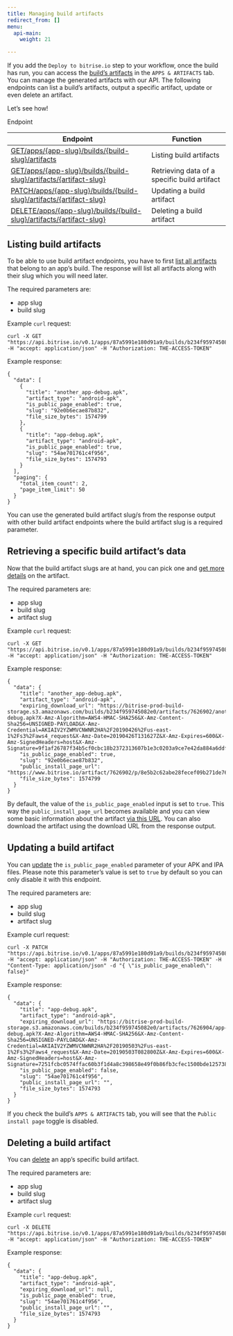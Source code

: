 ```yaml
---
title: Managing build artifacts
redirect_from: []
menu:
  api-main:
    weight: 21

---
```

If you add the `Deploy to bitrise.io` step to your workflow, once the build has run, you can access the [build’s artifacts](/builds/build-artifacts-online/) in the `APPS & ARTIFACTS` tab. You can manage the generated artifacts with our API. The following endpoints can list a build’s artifacts, output a specific artifact, update or even delete an artifact.

Let’s see how!

Endpoint

|Endpoint   |Function |
|---|---|
|[GET/apps/{app-slug}/builds/{build-slug}/artifacts](https://api-docs.bitrise.io/#/build-artifact/artifact-list)   |Listing build artifacts  |
|[GET/apps/{app-slug}/builds/{build-slug}/artifacts/{artifact-slug}](https://api-docs.bitrise.io/#/build-artifact/artifact-show)   |Retrieving data of a specific build artifact  |
|[PATCH/apps/{app-slug}/builds/{build-slug}/artifacts/{artifact-slug}](https://api-docs.bitrise.io/#/build-artifact/artifact-update)  |Updating a build artifact |
|[DELETE/apps/{app-slug}/builds/{build-slug}/artifacts/{artifact-slug}](https://api-docs.bitrise.io/#/build-artifact/artifact-delete)   |Deleting a build artifact|

## Listing build artifacts

To be able to use build artifact endpoints, you have to first [list all artifacts](https://api-docs.bitrise.io/#/build-artifact/artifact-list) that belong to an app’s build. The response will list all artifacts along with their slug which you will need later.

The required parameters are:

* app slug
* build slug

Example `curl` request:

    curl -X GET "https://api.bitrise.io/v0.1/apps/87a5991e180d91a9/builds/b234f959745082e0/artifacts" -H "accept: application/json" -H "Authorization: THE-ACCESS-TOKEN"

Example response:

    {
      "data": [
        {
          "title": "another_app-debug.apk",
          "artifact_type": "android-apk",
          "is_public_page_enabled": true,
          "slug": "92e0b6ecae87b832",
          "file_size_bytes": 1574799
        },
        {
          "title": "app-debug.apk",
          "artifact_type": "android-apk",
          "is_public_page_enabled": true,
          "slug": "54ae701761c4f956",
          "file_size_bytes": 1574793
        }
      ],
      "paging": {
        "total_item_count": 2,
        "page_item_limit": 50
      }
    }

You can use the generated build artifact slug/s from the response output with other build artifact endpoints where the build artifact slug is a required parameter.

## Retrieving a specific build artifact’s data

Now that the build artifact slugs are at hand, you can pick one and [get more details](https://api-docs.bitrise.io/#/build-artifact/artifact-show) on the artifact.

The required parameters are:

* app slug
* build slug
* artifact slug

Example `curl` request:

    curl -X GET "https://api.bitrise.io/v0.1/apps/87a5991e180d91a9/builds/b234f959745082e0/artifacts/92e0b6ecae87b832" -H "accept: application/json" -H "Authorization: THE-ACCESS-TOKEN"

Example response:

    {
      "data": {
        "title": "another_app-debug.apk",
        "artifact_type": "android-apk",
        "expiring_download_url": "https://bitrise-prod-build-storage.s3.amazonaws.com/builds/b234f959745082e0/artifacts/7626902/another_app-debug.apk?X-Amz-Algorithm=AWS4-HMAC-SHA256&X-Amz-Content-Sha256=UNSIGNED-PAYLOAD&X-Amz-Credential=AKIAIV2YZWMVCNWNR2HA%2F20190426%2Fus-east-1%2Fs3%2Faws4_request&X-Amz-Date=20190426T131627Z&X-Amz-Expires=600&X-Amz-SignedHeaders=host&X-Amz-Signature=9f1af26787f34b5cf0cbc18b2372313607b1e3c0203a9ce7e42da884a6ddf70f",
        "is_public_page_enabled": true,
        "slug": "92e0b6ecae87b832",
        "public_install_page_url": "https://www.bitrise.io/artifact/7626902/p/8e5b2c62abe28fecef09b271de767920",
        "file_size_bytes": 1574799
      }
    }

By default, the value of the `is_public_page_enabled` input is set to `true`. This way the `public_install_page_url` becomes available and you can view some basic information about the artifact [via this URL](/tutorials/deploy/bitrise-app-deployment/). You can also download the artifact using the download URL from the response output.

## Updating a build artifact

You can [update](https://api-docs.bitrise.io/#/build-artifact/artifact-update) the `is_public_page_enabled` parameter of your APK and IPA files. Please note this parameter’s value is set to `true` by default so you can only disable it with this endpoint.

The required parameters are:

* app slug
* build slug
* artifact slug

Example curl request:

    curl -X PATCH "https://api.bitrise.io/v0.1/apps/87a5991e180d91a9/builds/b234f959745082e0/artifacts/54ae701761c4f956" -H "accept: application/json" -H "Authorization: THE-ACCESS-TOKEN" -H "Content-Type: application/json" -d "{ \"is_public_page_enabled\": false}"

Example response:

    {
      "data": {
        "title": "app-debug.apk",
        "artifact_type": "android-apk",
        "expiring_download_url": "https://bitrise-prod-build-storage.s3.amazonaws.com/builds/b234f959745082e0/artifacts/7626904/app-debug.apk?X-Amz-Algorithm=AWS4-HMAC-SHA256&X-Amz-Content-Sha256=UNSIGNED-PAYLOAD&X-Amz-Credential=AKIAIV2YZWMVCNWNR2HA%2F20190503%2Fus-east-1%2Fs3%2Faws4_request&X-Amz-Date=20190503T082800Z&X-Amz-Expires=600&X-Amz-SignedHeaders=host&X-Amz-Signature=7251fcbc0574ffac60b3f1d4a8c398658e49f0b86fb3cfec1500bde125738abc",
        "is_public_page_enabled": false,
        "slug": "54ae701761c4f956",
        "public_install_page_url": "",
        "file_size_bytes": 1574793
      }
    }

If you check the build’s `APPS & ARTIFACTS` tab, you will see that the `Public install page` toggle is disabled.

## Deleting a build artifact

You can [delete](https://api-docs.bitrise.io/#/build-artifact/artifact-delete) an app’s specific build artifact.

The required parameters are:

* app slug
* build slug
* artifact slug

Example `curl` request:

    curl -X DELETE "https://api.bitrise.io/v0.1/apps/87a5991e180d91a9/builds/b234f959745082e0/artifacts/54ae701761c4f956" -H "accept: application/json" -H "Authorization: THE-ACCESS-TOKEN"

Example response:

    {
      "data": {
        "title": "app-debug.apk",
        "artifact_type": "android-apk",
        "expiring_download_url": null,
        "is_public_page_enabled": true,
        "slug": "54ae701761c4f956",
        "public_install_page_url": "",
        "file_size_bytes": 1574793
      }
    }